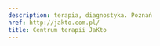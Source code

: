 ```yaml
---
description: terapia, diagnostyka. Poznań
href: http://jakto.com.pl/
title: Centrum terapii JaKto
---
```


